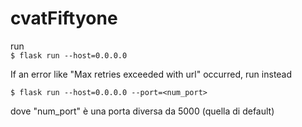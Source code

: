 # cvatFiftyone
run  
`$ flask run --host=0.0.0.0`

If an error like "Max retries exceeded with url" occurred, run instead

`$ flask run --host=0.0.0.0 --port=<num_port>`

dove "num_port" è una porta diversa da 5000 (quella di default)
